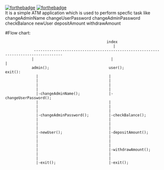 [![forthebadge](https://forthebadge.com/images/badges/0-percent-optimized.svg)](https://forthebadge.com)
[![forthebadge](https://forthebadge.com/images/badges/it-works-why.svg)](https://forthebadge.com)
<br>
It is a simple ATM application which is used to perform specfic task like
                      changeAdminName
                      changeUserPassword
                      changeAdminPassword
                      checkBalance
                      newUser
                      depositAmount
                      withdrawAmount
                      
                      
                      
                      
                      
                      
#Flow chart:

                                                                   
                                                  index                                              
                                                     |
                 -----------------------------------------------------------------------------------                                                                     
                |                                   |                                               |
                admin();                           user();                                           exit():
                  |                                |
                  |                                |               
                  |                                |               
                  |                                |               
                  |-changeAdminName();             |- changeUserPassword();                                  
                  |                                |               
                  |                                |               
                  |                                |               
                  |-changeAdminPassword();         |-checkBalance();                                      
                  |                                |               
                  |                                |               
                  |                                |               
                  |-newUser();                     |-depositAmount();                          
                  |                                |               
                  |                                |               
                  |                                |                         
                  |                                |-withdrawAmount();                 
                  |                                |               
                  |                                |               
                  |-exit();                        |-exit();                                                                    
                                                                                                
